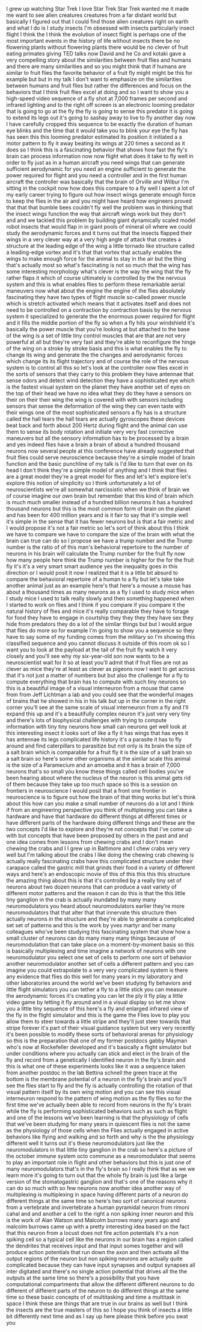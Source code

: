 
I grew up watching Star Trek I love Star
Trek Star Trek wanted me it made me want
to see alien creatures creatures from a
far distant world but basically I
figured out that I could find those
alien creatures right on earth and what
I do is I study insects I&#39;m obsessed
with insects particularly insect flight
I think the I think the evolution of
insect flight is perhaps one of the most
important events in the history of life
without insects there be no flowering
plants without flowering plants there
would be no clever of fruit eating
primates giving TED talks now David and
he Co and kotaki gave a very compelling
story about the similarities between
fruit flies and humans and there are
many similarities and so you might think
that if humans are similar to fruit
flies the favorite behavior of a fruit
fly might might be this for example but
but in my talk I don&#39;t want to emphasize
on the similarities between humans and
fruit flies but rather the differences
and focus on the behaviors that I think
fruit flies excel at doing and so I want
to show you a high-speed video sequence
of a fly shot at 7,000 frames per second
and infrared lighting and to the right
off screen is an electronic looming
predator that is going to go at the fly
the fly is going to sense this predator
it is going to extend its legs out it&#39;s
going to sashay away
to live to fly another day now I have
carefully cropped this sequence to be
exactly the duration of human eye blinks
and the time that it would take you to
blink your eye the fly has has seen this
this looming predator estimated its
position it initiated a a motor pattern
to fly it away beating its wings at 220
times a second as it does so I think
this is a fascinating behavior that
shows how fast the fly&#39;s brain can
process information
now now flight what does it take to fly
well in order to fly just as in a human
aircraft you need wings that can
generate sufficient aerodynamic for
you need an engine sufficient to
generate the power required for flight
and you need a controller and in the
first human aircraft the controller was
basically that the brain of Orville and
Wilbur I&#39;m sitting in the cockpit now
how does this compare to a fly well I
spent a lot of my early career trying to
figure out how insect wings generate
enough force to keep the flies in the
air and you might have heard how
engineers proved that that that bumble
bees couldn&#39;t fly well the problem was
in thinking that the insect wings
function the way that aircraft wings
work but they don&#39;t and and we tackled
this problem by building giant
dynamically scaled model robot insects
that would flap in in giant pools of
mineral oil where we could study the
aerodynamic forces and it turns out that
the insects flapped their wings in a
very clever way at a very high angle of
attack that creates a structure at the
leading edge of the wing a little
tornado like structure called a
leading-edge vortex and it&#39;s that that
vortex that actually enables the wings
to make enough force for the animal to
stay in the air but the thing that&#39;s
actually most so what&#39;s fascinating is
not so much that the wing has some
interesting morphology what&#39;s clever is
the way the wing that the fly rather
flaps it which of course ultimately is
controlled by the the nervous system and
this is what enables flies to perform
these remarkable aerial maneuvers now
what about the engine the engine of the
flies absolutely fascinating they have
two types of flight muscle so-called
power muscle which is stretch activated
which means that it activates itself and
does not need to be controlled on a
contraction by contraction basis by the
nervous system it specialized to
generate the the enormous power required
for flight and it fills the middle
portion of the fly so when a fly hits
your windshield it&#39;s basically the power
muscle that you&#39;re looking at but
attached to the base of the wing is a
set of little tiny control muscles that
are that are not very powerful at all
but they&#39;re very fast and they&#39;re able
to reconfigure the hinge of the wing on
a stroke by stroke basis and this is
what enables the fly to change its wing
and generate the the changes and
aerodynamic forces which change its its
flight trajectory and of course the role
of the nervous system is to control all
this so let&#39;s look at the controller
now flies excel in the sorts of sensors
that they carry to this problem they
have antennae that sense odors and
detect wind detection they have a
sophisticated eye which is the fastest
visual system on the planet they have
another set of eyes on the top of their
head we have no idea what they do they
have a sensors on their on their their
wing the wing is covered with with
sensors including sensors that sense the
deformation of the wing they can even
taste with their wings one of the most
sophisticated sensors a fly has is a
structure called the hall tears the hall
tears are actually gyroscopes these
devices beat back and forth about 200
Hertz during flight and the animal can
use them to sense its body rotation and
initiate very very fast corrective
maneuvers but all the sensory
information has to be processed by a
brain and yes indeed flies have a brain
a brain of about a hundred thousand
neurons now several people at this
conference have already suggested that
fruit flies could serve neuroscience
because they&#39;re a simple model of brain
function and the basic punchline of my
talk is I&#39;d like to turn that over on
its head I don&#39;t think they&#39;re a simple
model of anything and I think that flies
are a great model they&#39;re a great model
for flies and let&#39;s let&#39;s explore let&#39;s
explore this notion of simplicity so I
think unfortunately a lot of
neuroscientists we&#39;re all somewhat
narcissistic when we think of brain we
of course imagine our own brain but
remember that this kind of brain which
is much much smaller instead of a
hundred billion neurons it has a hundred
thousand neurons but this is the most
common form of brain on the planet and
has been for 400 million years and is it
fair to say that it&#39;s simple well it&#39;s
simple in the sense that it has fewer
neurons but is that a fair metric and I
would propose it&#39;s not a fair metric so
let&#39;s sort of think about this I think
we have to compare we have to compare
the size of the brain with what the
brain can true can do so I propose we
have a trump number and the Trump number
is the ratio of of this man&#39;s behavioral
repertoire to the number of neurons in
his brain will calculate the Trump
number for the fruit fly now how many
people here think the Trump number is
higher for the for the fruit fly it&#39;s
it&#39;s a very smart smart audience yes the
inequality goes in this direction or I
would posit it now I realized that it is
a little bit absurd to compare the
behavioral repertoire of a human to a
fly but let&#39;s take take another animal
just as an example here&#39;s that here&#39;s a
mouse a mouse has about a thousand times
as many neurons as a fly I used to study
mice when I study mice I used to talk
really slowly and then something
happened when I started to work on flies
and I think if you compare if you
compare it the natural history of flies
and mice it&#39;s really comparable they
have to forage for food they have to
engage in courtship they they they they
have sex they hide from predators they
do a lot of the similar things but but I
would argue that flies do more so for
example I&#39;m going to show you a sequence
so they have to say some of my funding
comes from the military so I&#39;m showing
this classified sequence and you cannot
discuss it outside of this room ok so I
want you to look at the payload at the
tail of the fruit fly watch it very
closely and you&#39;ll see why my
six-year-old son now wants to be a
neuroscientist wait for it
so at least you&#39;ll admit that if fruit
flies are not as clever as mice they&#39;re
at least as clever as pigeons now I want
to get across that it&#39;s not just a
matter of numbers but but also the
challenge for a fly to compute
everything that brain has to compute
with such tiny neurons so this is a
beautiful image of a visual interneuron
from a mouse that came from from Jeff
Lichtman a lab and you could see that
the wonderful images of brains that he
showed in his in his talk but up in the
corner in the right corner you&#39;ll see at
the same scale of visual interneuron
from a fly and I&#39;ll expand this up and
it&#39;s a beautifully complex neuron it&#39;s
just very very tiny and there&#39;s lots of
biophysical challenges with trying to
compute information with tiny tiny
neurons how small can neurons get well
look at this interesting insect it looks
sort of like a fly it has wings that has
eyes it has antennae its legs
complicated life history it&#39;s a parasite
it has to fly around and find
caterpillars to parasitize but not only
is its brain the size of a salt brain
which is comparable for a fruit fly it
is the size of a salt brain
so a salt brain so here&#39;s some other
organisms at the similar scale this
animal is the size of a Paramecium and
an amoeba and it has a brain of 7,000
neurons that&#39;s so small you know these
things called cell bodies you&#39;ve been
hearing about where the nucleus of the
neuron is this animal gets rid of them
because they take up too much space so
this is a session on frontiers in
neuroscience I would posit that a front
one frontier in neuroscience is to
figure out how the brain of that thing
works but let&#39;s think about this how can
you make a small number of neurons do a
lot and I think if from an engineering
perspective you think of multiplexing
you can take a hardware and have that
hardware do different things at
different times or have different parts
of the hardware doing different things
and these are the two concepts I&#39;d like
to explore and they&#39;re not concepts that
I&#39;ve come up with
but concepts that have been proposed by
others in the past and and one idea
comes from lessons from chewing crabs
and I don&#39;t mean chewing the crabs and I
I grew up in Baltimore and I chew crabs
very very well but I&#39;m talking about the
crabs I
like doing the chewing crab chewing is
actually really fascinating crabs have
this complicated structure under their
carapace called the gastric mill that
grinds their food in a variety of
different ways and here&#39;s an endoscopic
movie of this of this this this this
structure the amazing thing about this
is that it&#39;s controlled by a really tiny
set of neurons about two dozen neurons
that can produce a vast variety of
different motor patterns and the reason
it can do this is that the this little
tiny ganglion in the crab is actually
inundated by many many neuromodulators
you heard about neuromodulators earlier
they&#39;re more neuromodulators that that
alter that that innervate this structure
then actually neurons in the structure
and they&#39;re able to generate a
complicated set set of patterns and this
is the work by yves martyr and her many
colleagues who&#39;ve been studying this
fascinating system that show how a small
cluster of neurons can do many many many
things because of neuromodulation that
can take place on a moment-by-moment
basis so this is basically multiplexing
and time imagine a network of neurons
with one neuromodulator you select one
set of cells to perform one sort of
behavior another neuromodulator another
set of cells a different pattern and you
can imagine you could extrapolate to a
very very complicated system is there
any evidence that flies do this well for
many years in my laboratory and other
laboratories around the world we&#39;ve been
studying fly behaviors and little flight
simulators you can tether a fly to a
little stick you can measure the
aerodynamic forces it&#39;s creating you can
let the ply it fly play a little video
game by letting it fly around and in a
visual display so let me show you a
little tiny sequence of this here&#39;s a
fly and enlarged infrared view of the
fly in the flight simulator and this is
the game the Flies love to play you
allow them to steer towards a little
stripe and they&#39;ll just steer towards
that stripe forever it&#39;s part of their
visual guidance system but very very
recently it&#39;s been possible to modify
these sorts of behavioral arenas for
physiology so this is the preparation
that one of my former postdocs gabby
Mayman who&#39;s now at Rockefeller
developed and it&#39;s basically a flight
simulator but under conditions where you
actually can stick and elect
in the brain of the fly and record from
a genetically I identified neuron in the
fly&#39;s brain and this is what one of
these experiments looks like it was a
sequence taken from another postdoc in
the lab Bettina schnell the green trace
at the bottom is the membrane potential
of a neuron in the fly&#39;s brain and
you&#39;ll see the flies start to fly and
the fly is actually controlling the
rotation of that visual pattern itself
by its own wing motion and you can see
this visual interneuron respond to the
pattern of wing motion as the fly flies
so for the first time we&#39;ve actually
been able to record from neurons in the
fly&#39;s brain while the fly is performing
sophisticated behaviors such as such as
flight and one of the lessons we&#39;ve been
learning is that the physiology of cells
that we&#39;ve been studying for many years
in quiescent flies is not the same as
the physiology of those cells when the
Flies actually engaged in active
behaviors like flying and walking and so
forth and why is the the physiology
different well it turns out it&#39;s these
neuromodulators just like the
neuromodulators in that little tiny
ganglion in the crab so here&#39;s a picture
of the october immune system octo
commune as a neuromodulator that seems
to play an important role in flight and
other behaviors but this is just one of
many neuromodulators that&#39;s in the fly&#39;s
brain so I really think that as we we
learn more it&#39;s going to turn out that
the whole fly brain is just like a large
version of the stomatogastric ganglion
and that&#39;s one of the reasons why it can
do so much with so few neurons
now another idea another way of
multiplexing is multiplexing in space
having different parts of a neuron do
different things at the same time so
here&#39;s two sort of canonical neurons
from a vertebrate and invertebrate a
human pyramidal neuron from rimoni cahal
and and another a cell to the right a
non spiking inner neuron and this is the
work of Alan Watson and Malcolm burrows
many years ago and malcolm burrows came
up with a pretty interesting idea based
on the fact that this neuron from a
locust does not fire action potentials
it&#39;s a non spiking cell so a typical
cell like the neurons in our brain has a
region called the dendrites that
receives input and that input somes
together and will produce action
potentials that run
down the axon and then activate all the
output regions of the neuron but non
spiking neurons are actually quite
complicated because they can have input
synapses and output synapses all inter
digitated and there&#39;s no single action
potential that drives all the the
outputs at the same time so there&#39;s a
possibility that you have computational
compartments that allow the different
different neurons to do different of
different parts of the neuron to do
different things at the same time so
these basic concepts of of multitasking
and time a multitask in space I think
these are things that are true in our
brains as well but I think the insects
are the true masters of this so I hope
you think of insects a little bit
differently next time and as I say up
here please think before you swat
you
